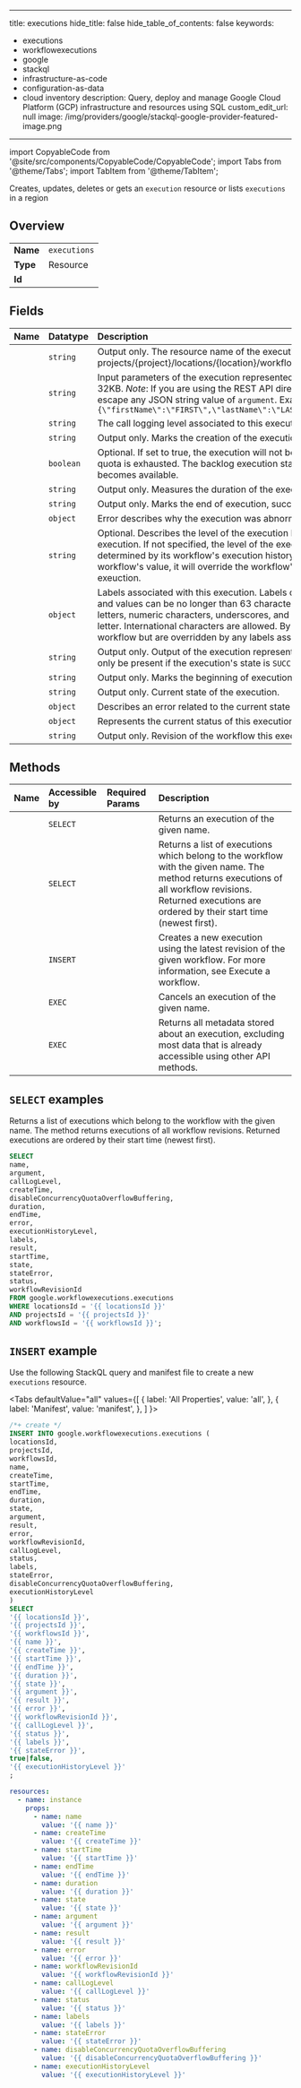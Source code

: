 
---
title: executions
hide_title: false
hide_table_of_contents: false
keywords:
  - executions
  - workflowexecutions
  - google
  - stackql
  - infrastructure-as-code
  - configuration-as-data
  - cloud inventory
description: Query, deploy and manage Google Cloud Platform (GCP) infrastructure and resources using SQL
custom_edit_url: null
image: /img/providers/google/stackql-google-provider-featured-image.png
---

import CopyableCode from '@site/src/components/CopyableCode/CopyableCode';
import Tabs from '@theme/Tabs';
import TabItem from '@theme/TabItem';

Creates, updates, deletes or gets an <code>execution</code> resource or lists <code>executions</code> in a region

## Overview
<table><tbody>
<tr><td><b>Name</b></td><td><code>executions</code></td></tr>
<tr><td><b>Type</b></td><td>Resource</td></tr>
<tr><td><b>Id</b></td><td><CopyableCode code="google.workflowexecutions.executions" /></td></tr>
</tbody></table>

## Fields
| Name | Datatype | Description |
|:-----|:---------|:------------|
| <CopyableCode code="name" /> | `string` | Output only. The resource name of the execution. Format: projects/{project}/locations/{location}/workflows/{workflow}/executions/{execution} |
| <CopyableCode code="argument" /> | `string` | Input parameters of the execution represented as a JSON string. The size limit is 32KB. *Note*: If you are using the REST API directly to run your workflow, you must escape any JSON string value of `argument`. Example: `'{"argument":"{\"firstName\":\"FIRST\",\"lastName\":\"LAST\"}"}'` |
| <CopyableCode code="callLogLevel" /> | `string` | The call logging level associated to this execution. |
| <CopyableCode code="createTime" /> | `string` | Output only. Marks the creation of the execution. |
| <CopyableCode code="disableConcurrencyQuotaOverflowBuffering" /> | `boolean` | Optional. If set to true, the execution will not be backlogged when the concurrency quota is exhausted. The backlog execution starts when the concurrency quota becomes available. |
| <CopyableCode code="duration" /> | `string` | Output only. Measures the duration of the execution. |
| <CopyableCode code="endTime" /> | `string` | Output only. Marks the end of execution, successful or not. |
| <CopyableCode code="error" /> | `object` | Error describes why the execution was abnormally terminated. |
| <CopyableCode code="executionHistoryLevel" /> | `string` | Optional. Describes the level of the execution history feature to apply to this execution. If not specified, the level of the execution history feature will be determined by its workflow's execution history level. If the value is different from its workflow's value, it will override the workflow's execution history level for this exeuction. |
| <CopyableCode code="labels" /> | `object` | Labels associated with this execution. Labels can contain at most 64 entries. Keys and values can be no longer than 63 characters and can only contain lowercase letters, numeric characters, underscores, and dashes. Label keys must start with a letter. International characters are allowed. By default, labels are inherited from the workflow but are overridden by any labels associated with the execution. |
| <CopyableCode code="result" /> | `string` | Output only. Output of the execution represented as a JSON string. The value can only be present if the execution's state is `SUCCEEDED`. |
| <CopyableCode code="startTime" /> | `string` | Output only. Marks the beginning of execution. |
| <CopyableCode code="state" /> | `string` | Output only. Current state of the execution. |
| <CopyableCode code="stateError" /> | `object` | Describes an error related to the current state of the Execution resource. |
| <CopyableCode code="status" /> | `object` | Represents the current status of this execution. |
| <CopyableCode code="workflowRevisionId" /> | `string` | Output only. Revision of the workflow this execution is using. |

## Methods
| Name | Accessible by | Required Params | Description |
|:-----|:--------------|:----------------|:------------|
| <CopyableCode code="get" /> | `SELECT` | <CopyableCode code="executionsId, locationsId, projectsId, workflowsId" /> | Returns an execution of the given name. |
| <CopyableCode code="list" /> | `SELECT` | <CopyableCode code="locationsId, projectsId, workflowsId" /> | Returns a list of executions which belong to the workflow with the given name. The method returns executions of all workflow revisions. Returned executions are ordered by their start time (newest first). |
| <CopyableCode code="create" /> | `INSERT` | <CopyableCode code="locationsId, projectsId, workflowsId" /> | Creates a new execution using the latest revision of the given workflow. For more information, see Execute a workflow. |
| <CopyableCode code="cancel" /> | `EXEC` | <CopyableCode code="executionsId, locationsId, projectsId, workflowsId" /> | Cancels an execution of the given name. |
| <CopyableCode code="export_data" /> | `EXEC` | <CopyableCode code="executionsId, locationsId, projectsId, workflowsId" /> | Returns all metadata stored about an execution, excluding most data that is already accessible using other API methods. |

## `SELECT` examples

Returns a list of executions which belong to the workflow with the given name. The method returns executions of all workflow revisions. Returned executions are ordered by their start time (newest first).

```sql
SELECT
name,
argument,
callLogLevel,
createTime,
disableConcurrencyQuotaOverflowBuffering,
duration,
endTime,
error,
executionHistoryLevel,
labels,
result,
startTime,
state,
stateError,
status,
workflowRevisionId
FROM google.workflowexecutions.executions
WHERE locationsId = '{{ locationsId }}'
AND projectsId = '{{ projectsId }}'
AND workflowsId = '{{ workflowsId }}'; 
```

## `INSERT` example

Use the following StackQL query and manifest file to create a new <code>executions</code> resource.

<Tabs
    defaultValue="all"
    values={[
        { label: 'All Properties', value: 'all', },
        { label: 'Manifest', value: 'manifest', },
    ]
}>
<TabItem value="all">

```sql
/*+ create */
INSERT INTO google.workflowexecutions.executions (
locationsId,
projectsId,
workflowsId,
name,
createTime,
startTime,
endTime,
duration,
state,
argument,
result,
error,
workflowRevisionId,
callLogLevel,
status,
labels,
stateError,
disableConcurrencyQuotaOverflowBuffering,
executionHistoryLevel
)
SELECT 
'{{ locationsId }}',
'{{ projectsId }}',
'{{ workflowsId }}',
'{{ name }}',
'{{ createTime }}',
'{{ startTime }}',
'{{ endTime }}',
'{{ duration }}',
'{{ state }}',
'{{ argument }}',
'{{ result }}',
'{{ error }}',
'{{ workflowRevisionId }}',
'{{ callLogLevel }}',
'{{ status }}',
'{{ labels }}',
'{{ stateError }}',
true|false,
'{{ executionHistoryLevel }}'
;
```
</TabItem>
<TabItem value="manifest">

```yaml
resources:
  - name: instance
    props:
      - name: name
        value: '{{ name }}'
      - name: createTime
        value: '{{ createTime }}'
      - name: startTime
        value: '{{ startTime }}'
      - name: endTime
        value: '{{ endTime }}'
      - name: duration
        value: '{{ duration }}'
      - name: state
        value: '{{ state }}'
      - name: argument
        value: '{{ argument }}'
      - name: result
        value: '{{ result }}'
      - name: error
        value: '{{ error }}'
      - name: workflowRevisionId
        value: '{{ workflowRevisionId }}'
      - name: callLogLevel
        value: '{{ callLogLevel }}'
      - name: status
        value: '{{ status }}'
      - name: labels
        value: '{{ labels }}'
      - name: stateError
        value: '{{ stateError }}'
      - name: disableConcurrencyQuotaOverflowBuffering
        value: '{{ disableConcurrencyQuotaOverflowBuffering }}'
      - name: executionHistoryLevel
        value: '{{ executionHistoryLevel }}'

```
</TabItem>
</Tabs>
